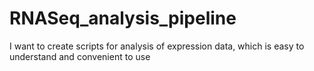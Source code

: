 # RNASeq_analysis_pipeline
I want to create scripts for analysis of expression data, which is easy to understand and convenient to use
